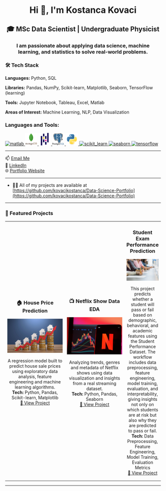 <h1 align="center">Hi 👋, I'm Kostanca Kovaci</h1>

<h2 align="center">🎓 MSc Data Scientist | Undergraduate Physicist</h2>
<h3 align="center">I am passionate about applying data science, machine learning, and statistics to solve real-world problems.</h3>


### 🛠️ Tech Stack
**Languages:** Python, SQL  

**Libraries:** Pandas, NumPy, Scikit-learn, Matplotlib, Seaborn, TensorFlow (learning)  

**Tools:** Jupyter Notebook, Tableau, Excel, Matlab

**Areas of Interest:** Machine Learning, NLP, Data Visualization

<h3 align="left">Languages and Tools:</h3>
<p align="left"> <a href="https://www.mathworks.com/" target="_blank" rel="noreferrer"> <img src="https://upload.wikimedia.org/wikipedia/commons/2/21/Matlab_Logo.png" alt="matlab" width="40" height="40"/> </a> <a href="https://www.mongodb.com/" target="_blank" rel="noreferrer"> <img src="https://raw.githubusercontent.com/devicons/devicon/master/icons/mongodb/mongodb-original-wordmark.svg" alt="mongodb" width="40" height="40"/> </a> <a href="https://pandas.pydata.org/" target="_blank" rel="noreferrer"> <img src="https://raw.githubusercontent.com/devicons/devicon/2ae2a900d2f041da66e950e4d48052658d850630/icons/pandas/pandas-original.svg" alt="pandas" width="40" height="40"/> </a> <a href="https://www.postgresql.org" target="_blank" rel="noreferrer"> <img src="https://raw.githubusercontent.com/devicons/devicon/master/icons/postgresql/postgresql-original-wordmark.svg" alt="postgresql" width="40" height="40"/> </a> <a href="https://www.python.org" target="_blank" rel="noreferrer"> <img src="https://raw.githubusercontent.com/devicons/devicon/master/icons/python/python-original.svg" alt="python" width="40" height="40"/> </a> <a href="https://scikit-learn.org/" target="_blank" rel="noreferrer"> <img src="https://upload.wikimedia.org/wikipedia/commons/0/05/Scikit_learn_logo_small.svg" alt="scikit_learn" width="40" height="40"/> </a> <a href="https://seaborn.pydata.org/" target="_blank" rel="noreferrer"> <img src="https://seaborn.pydata.org/_images/logo-mark-lightbg.svg" alt="seaborn" width="40" height="40"/> </a> <a href="https://www.tensorflow.org" target="_blank" rel="noreferrer"> <img src="https://www.vectorlogo.zone/logos/tensorflow/tensorflow-icon.svg" alt="tensorflow" width="40" height="40"/> </a> </p>

---

📫 [Email Me](mailto:kovacikostancal@gmail.com)  
🔗 [LinkedIn](https://linkedin.com/in/kostanca-kovaci)  
🌐 [Portfolio Website](https://.com)  

---

- 👨‍💻 All of my projects are available at [https://github.com/kovacikostanca/Data-Science-Portfolio](https://github.com/kovacikostanca/Data-Science-Portfolio)

---

### 🚀 Featured Projects

<table>
  <tr>
    <td width="50%">
      <h3 align="center">🏠 House Price Prediction</h3>
      <p align="center">
        <a href="https://github.com/kovacikostanca/Data-Science-Portfolio/tree/main/house-price-prediction" target="_blank">
          <img src="https://github.com/kovacikostanca/Data-Science-Portfolio/blob/main/house-price-prediction/housingcosts.jpg" width="400" alt="House Price Prediction"/>
        </a>
      </p>
      <p align="center">
        A regression model built to predict house sale prices using exploratory data analysis, feature engineering and machine learning algorithms.  
        <br/>
        <strong>Tech:</strong> Python, Pandas, Scikit-learn, Matplotlib  
        <br/>
        <a href="https://github.com/kovacikostanca/Data-Science-Portfolio/tree/main/house-price-prediction" target="_blank">🔗 View Project</a>
      </p>
    </td>
    <td width="50%">
      <h3 align="center">📺 Netflix Show Data EDA</h3>
      <p align="center">
        <a href="https://github.com/kovacikostanca/Data-Science-Portfolio/tree/main/Netflix-Show-EDA" target="_blank">
          <img src="https://github.com/kovacikostanca/Data-Science-Portfolio/blob/main/Netflix-Show-EDA/Netflix-EDA.png" width="400" alt="Netflix Show EDA"/>
        </a>
      </p>
      <p align="center">
        Analyzing trends, genres and metadata of Netflix shows using data visualization and insights from a real streaming dataset.  
        <br/>
        <strong>Tech:</strong> Python, Pandas, Seaborn 
        <br/>
        <a href="https://github.com/kovacikostanca/Data-Science-Portfolio/tree/main/Netflix-Show-EDA" target="_blank">🔗 View Project</a>
      </p>
    </td>
    <td width="50%">
      <h3 align="center">Student Exam Performance Prediction</h3>
      <p align="center">
        <a href="https://github.com/kovacikostanca/Data-Science-Portfolio/tree/main/Student_Performance_using_RandomForest" target="_blank">
          <img src="https://github.com/kovacikostanca/Data-Science-Portfolio/blob/main/Student_Performance_using_RandomForest/student_exam_performance.jpg" width="400" alt="Netflix Show EDA"/>
        </a>
      </p>
      <p align="center">
        This project predicts whether a student will pass or fail based on demographic, behavioral, and academic features using the Student Performance Dataset. The workflow includes data preprocessing, feature engineering, model training, evaluation, and interpretability, giving insights not only on which students are at risk but also why they are predicted to pass or fail.  
        <br/>
        <strong>Tech:</strong> Data Preprocessing, Feature Engineering, Model Training, Evaluation Metrics  
        <br/>
        <a href="https://github.com/kovacikostanca/Data-Science-Portfolio/tree/main/Student_Performance_using_RandomForest" target="_blank">🔗 View Project</a>
      </p>
    </td>
  </tr>
</table>

---
